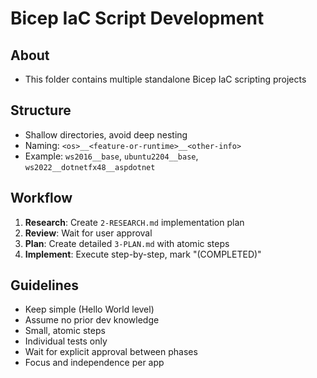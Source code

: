 # Bicep IaC Script Development

## About
- This folder contains multiple standalone Bicep IaC scripting projects

## Structure
- Shallow directories, avoid deep nesting
- Naming: `<os>__<feature-or-runtime>__<other-info>`
- Example: `ws2016__base`, `ubuntu2204__base`, `ws2022__dotnetfx48__aspdotnet`

## Workflow
1. **Research**: Create `2-RESEARCH.md` implementation plan
2. **Review**: Wait for user approval
3. **Plan**: Create detailed `3-PLAN.md` with atomic steps
4. **Implement**: Execute step-by-step, mark "(COMPLETED)"

## Guidelines
- Keep simple (Hello World level)
- Assume no prior dev knowledge
- Small, atomic steps
- Individual tests only
- Wait for explicit approval between phases
- Focus and independence per app